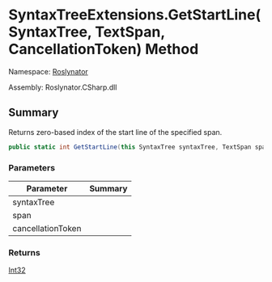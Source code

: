 # SyntaxTreeExtensions\.GetStartLine\(SyntaxTree, TextSpan, CancellationToken\) Method

Namespace: [Roslynator](../../README.md)

Assembly: Roslynator\.CSharp\.dll

## Summary

Returns zero\-based index of the start line of the specified span\.

```csharp
public static int GetStartLine(this SyntaxTree syntaxTree, TextSpan span, CancellationToken cancellationToken = default(CancellationToken))
```

### Parameters

| Parameter | Summary |
| --------- | ------- |
| syntaxTree | |
| span | |
| cancellationToken | |

### Returns

[Int32](https://docs.microsoft.com/en-us/dotnet/api/system.int32)




